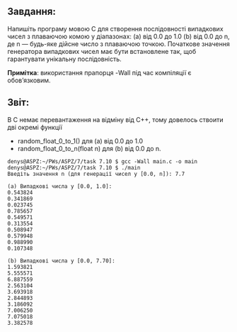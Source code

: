 ## Завдання:
Напишіть програму мовою C для створення послідовності випадкових чисел з плаваючою комою у діапазонах:
 (a) від 0.0 до 1.0
 (b) від 0.0 до n, де n — будь-яке дійсне число з плаваючою точкою.
 Початкове значення генератора випадкових чисел має бути встановлене так, щоб гарантувати унікальну послідовність.

__Примітка__: використання прапорця -Wall під час компіляції є обов’язковим.

## Звіт:
В С немає перевантаження на відміну від С++, тому довелось ствоити дві окремі функції 
- random_float_0_to_1() для (a) від 0.0 до 1.0 
- random_float_0_to_n(float n) для (b) від 0.0 до n.
```
denys@ASPZ:~/PWs/ASPZ/7/task 7.10 $ gcc -Wall main.c -o main
denys@ASPZ:~/PWs/ASPZ/7/task 7.10 $ ./main
Введіть значення n (для генерації чисел у [0.0, n]): 7.7

(a) Випадкові числа у [0.0, 1.0]:
0.543824
0.341869
0.023745
0.785657
0.549571
0.313554
0.508947
0.579948
0.988990
0.107348

(b) Випадкові числа у [0.0, 7.70]:
1.593821
5.555571
6.887559
2.563104
3.693918
2.844893
3.186092
7.006250
7.075018
3.382578
```
